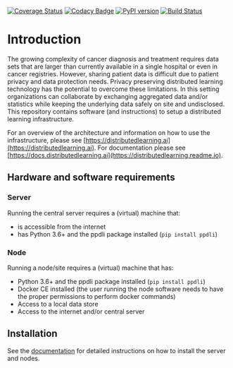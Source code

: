[![Coverage Status](https://coveralls.io/repos/github/IKNL/ppDLI/badge.svg?branch=master)](https://coveralls.io/github/IKNL/ppDLI?branch=master)
[![Codacy Badge](https://api.codacy.com/project/badge/Grade/bcde6ed5c77440c6969462bfead0774c)](https://app.codacy.com/app/frankcorneliusmartin/ppDLI?utm_source=github.com&utm_medium=referral&utm_content=IKNL/ppDLI&utm_campaign=Badge_Grade_Dashboard)
[![PyPI version](https://badge.fury.io/py/ppDLI.svg)](https://badge.fury.io/py/ppDLI)
[![Build Status](https://travis-ci.org/IKNL/ppDLI.svg?branch=master)](https://travis-ci.org/IKNL/ppDLI)
# Introduction
The growing complexity of cancer diagnosis and treatment requires data sets that are larger than currently available in a single hospital or even in cancer registries. However, sharing patient data is difficult due to patient privacy and data protection needs. Privacy preserving distributed learning technology has the potential to overcome these limitations. In this setting organizations can collaborate by exchanging aggregated data and/or statistics while keeping the underlying data safely on site and undisclosed. This repository contains software (and instructions) to setup a distributed learning infrastructure.

For an overview of the architecture and information on how to use the infrastructure, please see [https://distributedlearning.ai](https://distributedlearning.ai). For documentation please see [https://docs.distributedlearning.ai](https://distributedlearning.readme.io).

## Hardware and software requirements
### Server
Running the central server requires a (virtual) machine that:
* is accessible from the internet
* has Python 3.6+ and the ppdli package installed (`pip install ppdli`)

### Node
Running a node/site requires a (virtual) machine that has:
* Python 3.6+ and the ppdli package installed (`pip install ppdli`)
* Docker CE installed (the user running the node software needs to have the proper permissions to perform docker commands)
* Access to a local data store
* Access to the internet and/or central server

## Installation
See the [documentation](https://docs.distributedlearning.ai/) for detailed instructions on how to install the server and nodes. 
